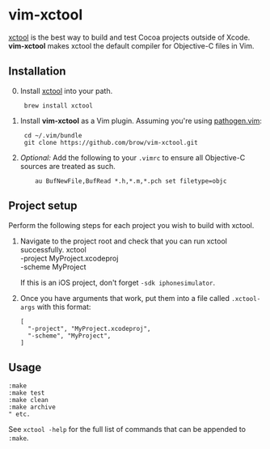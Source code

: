 vim-xctool
==========

[xctool] is the best way to build and test Cocoa projects outside of Xcode. **vim-xctool** makes xctool the default compiler for Objective-C files in Vim.

## Installation

0. Install [xctool] into your path.

        brew install xctool
       
1. Install **vim-xctool** as a Vim plugin. Assuming you're using [pathogen.vim]:

        cd ~/.vim/bundle
        git clone https://github.com/brow/vim-xctool.git
       
2. *Optional:* Add the following to your `.vimrc` to ensure all Objective-C sources are treated as such.

           au BufNewFile,BufRead *.h,*.m,*.pch set filetype=objc

## Project setup

Perform the following steps for each project you wish to build with xctool.

1. Navigate to the project root and check that you can run xctool successfully.
        xctool \
          -project MyProject.xcodeproj \
          -scheme MyProject

    If this is an iOS project, don't forget `-sdk iphonesimulator`.
       
2. Once you have arguments that work, put them into a file called `.xctool-args` with this format:

	   [
	     "-project", "MyProject.xcodeproj",
	     "-scheme", "MyProject",
	   ]

## Usage

    :make
    :make test
    :make clean
    :make archive
    " etc.

See `xctool -help` for the full list of commands that can be appended to `:make`.

[xctool]: https://github.com/facebook/xctool
[Homebrew]: http://brew.sh/
[pathogen.vim]: https://github.com/tpope/vim-pathogen 
